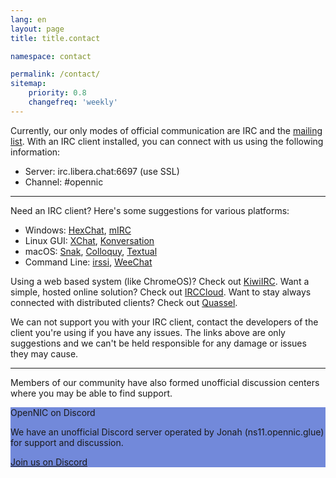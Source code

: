 ```yaml
---
lang: en
layout: page
title: title.contact

namespace: contact

permalink: /contact/
sitemap:
    priority: 0.8
    changefreq: 'weekly'
---
```


Currently, our only modes of official communication are IRC and the [mailing list](https://wiki.opennic.org/opennic/mailinglist). With an IRC client installed, you can connect with us using the following information:

- Server: irc.libera.chat:6697 (use SSL)
- Channel: #opennic

---

Need an IRC client? Here's some suggestions for various platforms:

- Windows: [HexChat](https://hexchat.github.io/), [mIRC](http://www.mirc.com/)
- Linux GUI: [XChat](http://www.xchat.org/), [Konversation](https://konversation.kde.org/)
- macOS: [Snak](http://www.snak.com/), [Colloquy](http://colloquy.info/), [Textual](https://www.codeux.com/textual/)
- Command Line: [irssi](https://www.irssi.org/), [WeeChat](https://weechat.org/)

Using a web based system (like ChromeOS)? Check out [KiwiIRC](https://kiwiirc.com/). Want a simple, hosted online solution? Check out [IRCCloud](https://www.irccloud.com/). Want to stay always connected with distributed clients? Check out [Quassel](https://quassel-irc.org/).

We can not support you with your IRC client, contact the developers of the client you're using if you have any issues. The links above are only suggestions and we can't be held responsible for any damage or issues they may cause.

---

Members of our community have also formed unofficial discussion centers where you may be able to find support.

<div class="row">
  <div class="col s12 m6">
    <div class="card" style="background-color: #7289da;">
      <div class="card-content white-text">
        <span class="card-title">OpenNIC on Discord</span>
        <p>We have an unofficial Discord server operated by Jonah (ns11.opennic.glue) for support and discussion.</p>
      </div>
      <div class="card-action">
        <a class="purple-text text-lighten-5" href="https://discord.gg/6qTNcEE">Join us on Discord</a>
      </div>
    </div>
  </div>
</div>
